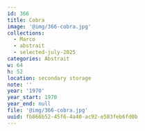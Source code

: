 ```yaml
---
id: 366
title: Cobra
image: '@img/366-cobra.jpg'
collections:
  - Marco
  - abstrait
  - selected-july-2025
categories: Abstrait
w: 64
h: 52
location: secondary storage
note: ''
year: '1970'
year_start: 1970
year_end: null
file: '@img/366-cobra.jpg'
uuid: fb866b52-45f6-4a40-ac92-e583feb6fd0b
---
```


